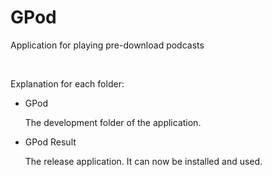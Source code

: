 <h1>GPod</h1>
<p>Application for playing pre-download podcasts</p>
<br>
<p>Explanation for each folder:</p>
<ul>
  <li>GPod</li>
  <p>The development folder of the application.</p>
  <li>GPod Result</li>
  <p>The release application. It can now be installed and used.</p>
</ul>
